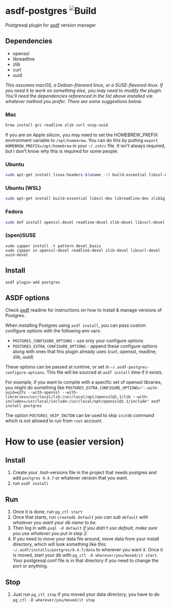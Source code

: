 # asdf-postgres ![Build](https://github.com/smashedtoatoms/asdf-postgres/workflows/Build/badge.svg?branch=master)

Postgresql plugin for [asdf](https://github.com/asdf-vm/asdf) version manager

## Dependencies

- openssl
- libreadline
- zlib
- curl
- uuid

_This assumes macOS, a Debian-flavored linux, or a SUSE-flavored linux.
If you need it to work on something else, you may need to modify the
plugin. You'll need the dependencies referenced in the list above
installed via whatever method you prefer. There are some suggestions
below._

### Mac

```sh
brew install gcc readline zlib curl ossp-uuid
```

If you are on Apple silicon, you may need to set the HOMEBREW_PREFIX
environment variable to `/opt/homebrew`. You can do this by putting
`export HOMEBREW_PREFIX=/opt/homebrew` in your `~/.zshrc` file. It
isn't always required, but I don't know why this is required for some
people.

### Ubuntu

```sh
sudo apt-get install linux-headers-$(uname -r) build-essential libssl-dev libreadline-dev zlib1g-dev libcurl4-openssl-dev uuid-dev
```

### Ubuntu (WSL)

```sh
sudo apt-get install build-essential libssl-dev libreadline-dev zlib1g-dev libcurl4-openssl-dev uuid-dev
```

### Fedora

```sh
sudo dnf install openssl-devel readline-devel zlib-devel libcurl-devel uuid-devel libuuid-devel
```

### (open)SUSE

```
sudo zypper install -t pattern devel_basis
sudo zypper in openssl-devel readline-devel zlib-devel libcurl-devel uuid-devel
```

## Install

```
asdf plugin-add postgres
```

## ASDF options

Check [asdf](https://github.com/asdf-vm/asdf) readme for instructions on how to install & manage versions of Postgres.

When installing Postgres using `asdf install`, you can pass custom configure options with the following env vars:

- `POSTGRES_CONFIGURE_OPTIONS` - use only your configure options
- `POSTGRES_EXTRA_CONFIGURE_OPTIONS` - append these configure options along with ones that this plugin already uses (curl, openssl, readline, zlib, uuid)

These options can be passed at runtime, or set in `~/.asdf-postgres-configure-options`. This file will be sourced at `asdf install` time if it exists.

For example, if you want to compile with a specific set of openssl libraries, you might do something like `POSTGRES_EXTRA_CONFIGURE_OPTIONS="--with-uuid=e2fs --with-openssl --with-libraries=/usr/local/lib:/usr/local/opt/openssl@1.1/lib --with-includes=/usr/local/include:/usr/local/opt/openssl@1.1/include" asdf install postgres`

The option `POSTGRES_SKIP_INITDB` can be used to skip `initdb` command which is not allowed to run from `root` account.

# How to use (easier version)

## Install

1. Create your .tool-versions file in the project that needs postgres and add `postgres 9.4.7` or whatever version that you want.
2. run `asdf install`

## Run

1. Once it is done, run `pg_ctl start`
2. Once that starts, run `createdb default` _you can sub `default` with whatever you want your db name to be._
3. Then log in with `psql -d default` _if you didn't use default, make sure you use whatever you put in step 2._
4. If you need to move your data file around, move data from your install directory, which will look something like this: `~/.asdf/installs/postgres/9.4.7/data` to wherever you want it. Once it is moved, start your db with `pg_ctl -D wherever/you/moved/it start`. Your postgresql.conf file is in that directory if you need to change the port or anything.

## Stop

1. Just run `pg_ctl stop` if you moved your data directory, you have to do `pg_ctl -D wherever/you/moved/it stop`
